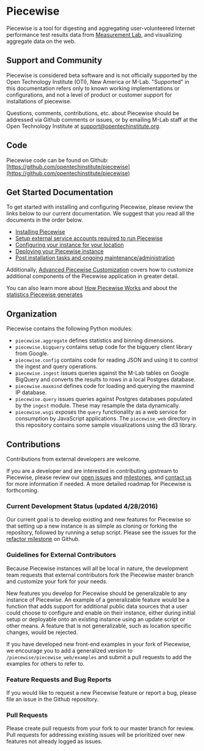 # Piecewise

Piecewise is a tool for digesting and aggregating user-volunteered Internet performance test results data from [Measurement Lab](https://measurementlab.net), and visualizing aggregate data on the web.

## Support and Community

Piecewise is considered beta software and is not officially supported by the Open Technology Institute (OTI), New America or M-Lab. "Supported" in this documentation refers only to known working implementations or configurations, and not a level of product or customer support for installations of piecewise.

Questions, comments, contributions, etc. about Piecewise should be addressed via Github comments or issues, or by emailing M-Lab staff at the Open Technology Institute at [support@opentechinstitute.org](mailto:support@opentechinstitute.org).

## Code

Piecewise code can be found on Github: [https://github.com/opentechinstitute/piecewise](https://github.com/opentechinstitute/piecewise)

## Get Started Documentation

To get started with installing and configuring Piecewise, please review the links below to our current documentation. We suggest that you read all the documents in the order below.

* [Installing Piecewise](docs/install.md)
* [Setup external service accounts required to run Piecewise](service-accounts.md)
* [Configuring your instance for your location](docs/config.md)
* [Deploying your Piecewise instance](docs/deploy.md)
* [Post installation tasks and ongoing maintenance/administration](post-install-and-administration.md)


Additionally, [Advanced Piecewise Customization](docs/customizing-piecewise.md) covers how to customize additional components of the Piecewise application in greater detail.

You can also learn more about [How Piecewise Works](docs/how-piecewise-works.md) and about the [statistics Piecewise generates](docs/piecewise-statistics.md)

## Organization

Piecewise contains the following Python modules:

* `piecewise.aggregate` defines statistics and binning dimensions.
* `piecewise.bigquery` contains setup code for the bigquery client library from Google.
* `piecewise.config` contains code for reading JSON and using it to control the ingest and query operations.
* `piecewise.ingest` issues queries against the M-Lab tables on Google BigQuery and converts the results to rows in a local Postgres database.
* `piecewise.maxmind` defines code for loading and querying the maxmind IP database.
* `piecewise.query` issues queries against Postgres databases populated by the `ingest` module.
  These may resample the data dynamically.
* `piecewise.wsgi` exposes the `query` functionality as a web service for consumption by JavaScript applications.
  The `piecewise_web` directory in this repository contains some sample visualizations using the d3 library.

## Contributions

Contributions from external developers are welcome.

If you are a developer and are interested in contributing upstream to Piecewise, please review our [open issues](https://github.com/opentechinstitute/piecewise/issues) and [milestones](https://github.com/opentechinstitute/piecewise/milestones), and [contact us](mailto:support@opentechinstitute.org) for more information if needed. A more detailed roadmap for Piecewise is forthcoming.

### Current Development Status (updated 4/28/2016)

Our current goal is to develop existing and new features for Piecewise so that setting up a new instance is as siimple as cloning or forking the repository, followed by running a setup script. Please see the issues for the [refactor milestone](https://github.com/opentechinstitute/piecewise/issues?q=is%3Aopen+is%3Aissue+milestone%3A%22Refactor+for+generalized+instantiation%22) on Github.

### Guidelines for External Contributors

Because Piecewise instances will all be local in nature, the development team requests that external contributors fork the Piecewise master branch and customize your fork for your needs.

New features you develop for Piecewise should be generalizable to any instance of Piecewise. An example of a generalizable feature would be a function that adds support for additional public data sources that a user could choose to configure and enable on their instance, either during initial setup or deployable onto an existing instance using an update script or other means. A feature that is not generalizable, such as location specific changes, would be rejected.

If you have developed new front-end examples in your fork of Piecewise, we encourage you to add a generalized version to `/piecewise/piecewise_web/examples` and submit a pull requests to add the examples for others to refer to.

### Feature Requests and Bug Reports

If you would like to request a new Piecewise feature or report a bug, please file an issue in the Github repository.

### Pull Requests

Please create pull requests from your fork to our master branch for review. Pull requests for addressing existing issues will be prioritized over new features not already logged as issues.